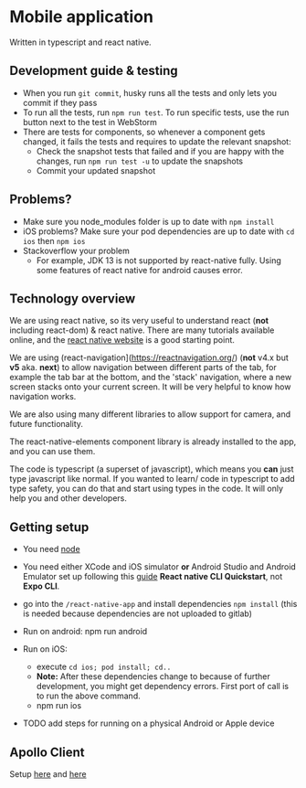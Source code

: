 # Mobile application

Written in typescript and react native.

## Development guide & testing

- When you run `git commit`, husky runs all the tests and only lets you commit if they pass
- To run all the tests, run `npm run test`. To run specific tests, use the run button next to the test in WebStorm
- There are tests for components, so whenever a component gets changed, it fails the tests and requires to update the relevant snapshot:
  - Check the snapshot tests that failed and if you are happy with the changes, run `npm run test -u` to update the snapshots
  - Commit your updated snapshot

## Problems?

- Make sure you node_modules folder is up to date with `npm install`
- iOS problems? Make sure your pod dependencies are up to date with `cd ios` then `npm ios`
- Stackoverflow your problem
  - For example, JDK 13 is not supported by react-native fully. Using some features of react native for android causes error.

## Technology overview

We are using react native, so its very useful to understand react (**not** including react-dom) & react native. There are many tutorials available online, and the [react native website](https://facebook.github.io/react-native/) is a good starting point.

We are using (react-navigation](https://reactnavigation.org/) (**not** v4.x but **v5** aka. **next**) to allow navigation between different parts of the tab, for example the tab bar at the bottom, and the 'stack' navigation, where a new screen stacks onto your current screen. It will be very helpful to know how navigation works.

We are also using many different libraries to allow support for camera, and future functionality.

The react-native-elements component library is already installed to the app, and you can use them.

The code is typescript (a superset of javascript), which means you **can** just type javascript like normal. If you wanted to learn/ code in typescript to add type safety, you can do that and start using types in the code. It will only help you and other developers.

## Getting setup

- You need [node](http://nodejs.org/)
- You need either XCode and iOS simulator **or** Android Studio and Android Emulator set up following this [guide](https://facebook.github.io/react-native/docs/next/getting-started) **React native CLI Quickstart**, not **Expo CLI**.
- go into the `/react-native-app` and install dependencies `npm install` (this is needed because dependencies are not uploaded to gitlab)
- Run on android: npm run android
- Run on iOS:

  - execute `cd ios; pod install; cd..`
  - **Note:** After these dependencies change to because of further development, you might get dependency errors. First port of call is to run the above command.
  - npm run ios

- TODO add steps for running on a physical Android or Apple device

## Apollo Client

Setup [here](https://www.apollographql.com/docs/react/get-started/) and
[here](https://github.com/jaydenseric/apollo-upload-examples)
